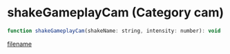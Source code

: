 # shakeGameplayCam (Category cam)

```js
function shakeGameplayCam(shakeName: string, intensity: number): void
```

[filename](shakeGameplayCam_m.md ':include')